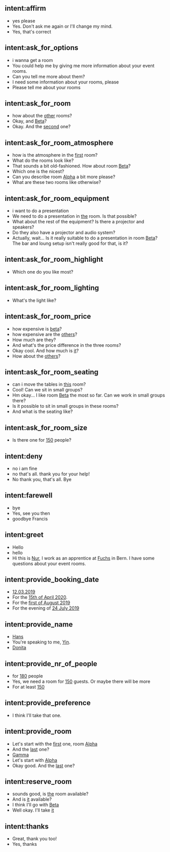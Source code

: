 ## intent:affirm
- yes please
- Yes. Don't ask me again or I'll change my mind.
- Yes, that's correct

## intent:ask_for_options
- i wanna get a room
- You could help me by giving me more information about your event rooms.
- Can you tell me more about them?
- I need some information about your rooms, please
- Please tell me about your rooms

## intent:ask_for_room
- how about the [other](room) rooms?
- Okay, and [Beta](room)?
- Okay. And the [second](room) one?

## intent:ask_for_room_atmosphere
- how is the atmosphere in the [first](room) room?
- What do the rooms look like?
- That sounds a bit old-fashioned. How about room [Beta](room)?
- Which one is the nicest?
- Can you describe room [Alpha](room) a bit more please?
- What are these two rooms like otherwise?

## intent:ask_for_room_equipment
- i want to do a presentation
- We need to do a presentation in [the](room) room. Is that possible?
- What about the rest of the equipment? Is there a projector and speakers?
- Do they also have a projector and audio system?
- Actually, wait... Is it really suitable to do a presentation in room [Beta](room)? The bar and loung setup isn't really good for that, is it?

## intent:ask_for_room_highlight
- Which one do you like most?

## intent:ask_for_room_lighting
- What's the light like?

## intent:ask_for_room_price
- how expensive is [beta](room)?
- how expensive are the [others](room)?
- How much are they?
- And what's the price difference in the three rooms?
- Okay cool. And how much is [it](room)?
- How about the [others](room)?

## intent:ask_for_room_seating
- can i move the tables in [this](room) room?
- Cool! Can we sit in small groups?
- Hm okay... I like room [Beta](room) the most so far. Can we work in small groups there?
- Is it possible to sit in small groups in these rooms?
- And what is the seating like?

## intent:ask_for_room_size
- Is there one for [150](nr_of_people) people?

## intent:deny
- no i am fine
- no that's all. thank you for your help!
- No thank you, that's all. Bye

## intent:farewell
- bye
- Yes, see you then
- goodbye Francis

## intent:greet
- Hello
- hello
- Hi this is [Nur](name), I work as an apprentice at [Fuchs](company) in Bern. I have some questions about your event rooms.

## intent:provide_booking_date
- [12.03.2019](date)
- For the [15th of April 2020](date).
- For the [first of August 2019](date)
- For the evening of [24 July 2019](date)

## intent:provide_name
- [Hans](name)
- You're speaking to me, [Yin](name).
- [Donita](name)

## intent:provide_nr_of_people
- for [180](nr_of_people) people
- Yes, we need a room for [150](nr_of_people) guests. Or maybe there will be more
- For at least [150](nr_of_people)

## intent:provide_preference
- I think I'll take that one.

## intent:provide_room
- Let's start with the [first](room) one, room [Alpha](room)
- And the [last](room) one?
- [Gamma](room)
- Let's start with [Alpha](room)
- Okay good. And the [last](room) one?

## intent:reserve_room
- sounds good, is [the](room) room available?
- And is [it](room) available?
- I think I'll go with [Beta](room)
- Well okay. I'll take [it](room)

## intent:thanks
- Great, thank you too!
- Yes, thanks
